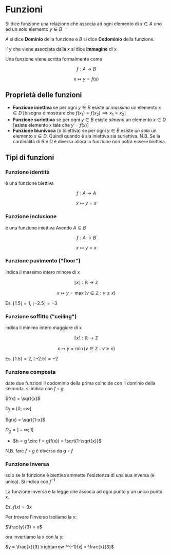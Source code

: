 ﻿# Funzioni

Si dice funzione una relazione che associa ad ogni elemento di $x \in A$ uno ed un solo elemento $y \in B$

$A$ si dice **Dominio** della funzione e $B$ si dice **Codominio** della funzione.

l' $y$ che viene associata dalla $x$ si dice **immagine** di $x$

Una funzione viene scritta formalmente come

$$f: A \longrightarrow B$$

$$x \longmapsto y = f(x)$$

## Proprietà delle funzioni

- **Funzione iniettiva** se per ogni $y \in B$ esiste *al massimo* un elemento $x \in D$ [bisogna dimostrare che $f(x_1) = f(x_2) \implies x_1 = x_2$]
- **Funzione suriettiva** se per ogni $y \in B$ esiste *almeno* un elemento $x \in D$ [esiste elemento x tale che $y=f(x)$]
- **Funzione biunivoca** (o biiettiva)  se per ogni $y \in B$ esiste *un solo* un elemento $x \in D$. Quindi quando è sia iniettiva sia suriettiva.
	N.B. Se la cardinalità di $B$ e $D$ è diversa allora la funzione non potrà essere biettiva.

## Tipi di funzioni

### Funzione identità

è una funzione biettiva

$$f: A \longrightarrow A$$

$$x \longmapsto y = x$$

### Funzione inclusione

è una funzione iniettiva
Avendo $A\subseteq B$

$$f: A \longrightarrow B$$

$$x \longmapsto y = x$$

### Funzione pavimento ("floor")

indica il massimo intero minore di x

$$\lfloor x\rfloor: \mathbb{R} \longrightarrow \mathbb{Z}$$

$$x \longmapsto y = \max \lbrace v\in \mathbb{Z} : v \leq x \rbrace$$

Es. $\lfloor 1.5\rfloor = 1$, $\lfloor -2.5\rfloor = -3$

### Funzione soffitto ("ceiling")

indica il minimo intero maggiore di x

$$\lceil x\rceil: \mathbb{R} \longrightarrow \mathbb{Z}$$

$$x \longmapsto y = \min\lbrace v\in \mathbb{Z} : v \geq x \rbrace$$

Es. $\lceil 1.5\rceil = 2$, $\lceil -2.5\rceil = -2$

### Funzione composta

date due funzioni il codominio della prima coincide con il dominio della seconda. si indica con $f \circ g$

$f(x) = \sqrt{x}$

$D_f = [0; + \infty [$

$g(x) = \sqrt{1-x}$

$D_g = ]-\infty ; 1]$

- $h = g \circ f = g(f(x)) = \sqrt{1-\sqrt{x}}$

N.B. fare $f \circ g$ è diverso da $g \circ f$

### Funzione inversa

solo se la funzione è biettiva ammette l'esistenza di una sua inversa (è unica).
Si indica con $f^{-1}$

La funzione inversa è la legge che associa ad ogni punto y un unico punto x.

Es.
$f(x) = 3x$

Per trovare l'inverso isoliamo la x:

$\frac{y}{3} = x$

ora invertiamo la x con la y:

$y = \frac{x}{3} \rightarrow f^{-1}(x) = \frac{x}{3}$


